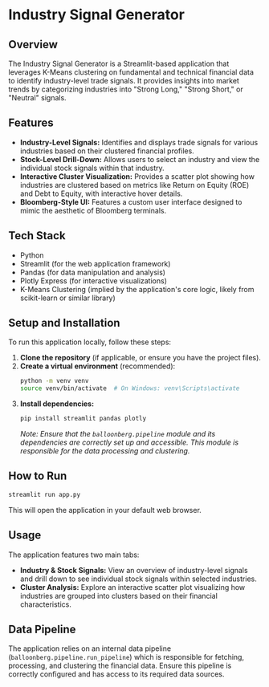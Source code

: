 # Industry Signal Generator

## Overview
The Industry Signal Generator is a Streamlit-based application that leverages K-Means clustering on fundamental and technical financial data to identify industry-level trade signals. It provides insights into market trends by categorizing industries into "Strong Long," "Strong Short," or "Neutral" signals.

## Features
- **Industry-Level Signals:** Identifies and displays trade signals for various industries based on their clustered financial profiles.
- **Stock-Level Drill-Down:** Allows users to select an industry and view the individual stock signals within that industry.
- **Interactive Cluster Visualization:** Provides a scatter plot showing how industries are clustered based on metrics like Return on Equity (ROE) and Debt to Equity, with interactive hover details.
- **Bloomberg-Style UI:** Features a custom user interface designed to mimic the aesthetic of Bloomberg terminals.

## Tech Stack
- Python
- Streamlit (for the web application framework)
- Pandas (for data manipulation and analysis)
- Plotly Express (for interactive visualizations)
- K-Means Clustering (implied by the application's core logic, likely from scikit-learn or similar library)

## Setup and Installation

To run this application locally, follow these steps:

1.  **Clone the repository** (if applicable, or ensure you have the project files).
2.  **Create a virtual environment** (recommended):
    ```bash
    python -m venv venv
    source venv/bin/activate  # On Windows: venv\Scripts\activate
    ```
3.  **Install dependencies:**
    ```bash
    pip install streamlit pandas plotly
    ```
    *Note: Ensure that the `balloonberg.pipeline` module and its dependencies are correctly set up and accessible. This module is responsible for the data processing and clustering.*

## How to Run


```bash
streamlit run app.py
```

This will open the application in your default web browser.

## Usage

The application features two main tabs:

-   **Industry & Stock Signals:** View an overview of industry-level signals and drill down to see individual stock signals within selected industries.
-   **Cluster Analysis:** Explore an interactive scatter plot visualizing how industries are grouped into clusters based on their financial characteristics.

## Data Pipeline
The application relies on an internal data pipeline (`balloonberg.pipeline.run_pipeline`) which is responsible for fetching, processing, and clustering the financial data. Ensure this pipeline is correctly configured and has access to its required data sources.


